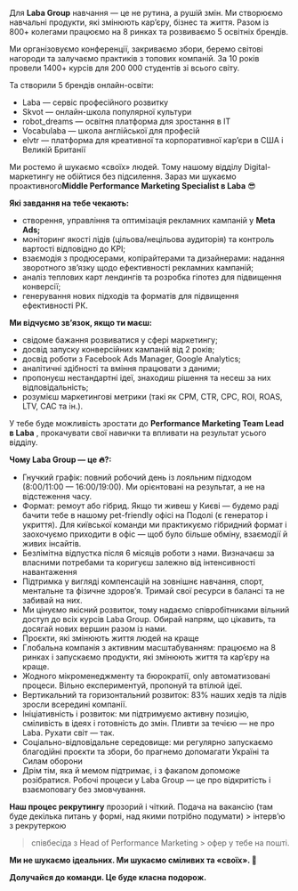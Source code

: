 Для **Laba Group** навчання — це не рутина, а рушій змін. Ми створюємо
навчальні продукти, які змінюють карʼєру, бізнес та життя. Разом із 800+
колегами працюємо на 8 ринках та розвиваємо 5 освітніх брендів.  
  
Ми організовуємо конференції, закриваємо збори, беремо світові нагороди та
залучаємо практиків з топових компаній. За 10 років провели 1400+ курсів для
200 000 студентів зі всього світу.

Та створили 5 брендів онлайн-освіти:

  * Laba — сервіс професійного розвитку
  * Skvot — онлайн-школа популярної культури
  * robot_dreams — освітня платформа для зростання в ІТ
  * Vocabulaba — школа англійської для професій
  * elvtr — платформа для креативної та корпоративної кар’єри в США і Великій Британії

Ми ростемо й шукаємо «своїх» людей. Тому нашому відділу Digital-маркетингу не
обійтися без підсилення. Зараз ми шукаємо проактивного**Middle Performance
Marketing Specialist в Laba** 😎

**Які завдання на тебе чекають:**

  * створення, управління та оптимізація рекламних кампаній у **Meta Ads;**
  * моніторинг якості лідів (цільова/нецільова аудиторія) та контроль вартості відповідно до KPI;
  * взаємодія з продюсерами, копірайтерами та дизайнерами: надання зворотного зв’язку щодо ефективності рекламних кампаній;
  * аналіз теплових карт лендингів та розробка гіпотез для підвищення конверсії;
  * генерування нових підходів та форматів для підвищення ефективності РК.

**Ми відчуємо зв’язок, якщо ти маєш:**

  * свідоме бажання розвиватися у сфері маркетингу;
  * досвід запуску конверсійних кампаній від 2 років;
  * досвід роботи з Facebook Ads Manager, Google Analytics;
  * аналітичні здібності та вміння працювати з даними;
  * пропонуєш нестандартні ідеї, знаходиш рішення та несеш за них відповідальність;
  * розумієш маркетингові метрики (такі як CPM, CTR, CPC, ROI, ROAS, LTV, CAC та ін.).

У тебе буде можливість зростати до **Performance Marketing Team Lead в Laba**
, прокачувати свої навички та впливати на результат усього відділу.

**Чому Laba Group — це 🔥?:**

  * Гнучкий графік: повний робочий день із лояльним підходом (8:00/11:00 — 16:00/19:00). Ми орієнтовані на результат, а не на відстеження часу.
  * Формат: ремоут або гібрид. Якщо ти живеш у Києві — будемо раді бачити тебе в нашому pet-friendly офісі на Подолі (є генератор і укриття). Для київської команди ми практикуємо гібридний формат і заохочуємо приходити в офіс — щоб було більше обміну, взаємодії й живих інсайтів.
  * Безлімітна відпустка після 6 місяців роботи з нами. Визначаєш за власними потребами та коригуєш залежно від інтенсивності навантаження
  * Підтримка у вигляді компенсацій на зовнішнє навчання, спорт, ментальне та фізичне здоров’я. Тримай свої ресурси в балансі та не забивай на них.
  * Ми цінуємо якісний розвиток, тому надаємо співробітниками вільний доступ до всіх курсів Laba Group. Обирай напрям, що цікавить, та досягай нових вершин разом із нами.
  * Проєкти, які змінюють життя людей на краще
  * Глобальна компанія з активним масштабуванням: працюємо на 8 ринках і запускаємо продукти, які змінюють життя та карʼєру на краще.
  * Жодного мікроменеджменту та бюрократії, only автоматизовані процеси. Вільно експериментуй, пропонуй та втілюй ідеї.
  * Вертикальний та горизонтальний розвиток: 83% наших хедів та лідів зросли всередині компанії.
  * Ініціативність і розвиток: ми підтримуємо активну позицію, сміливість в ідеях і готовність до змін. Пливти за течією — не про Laba. Рухати світ — так.
  * Соціально-відповідальне середовище: ми регулярно запускаємо благодійні проєкти та збори, бо прагнемо допомагати Україні та Силам оборони
  * Дрім тім, яка й мемом підтримає, і з факапом допоможе розібратися. Робочі процеси у Laba Group — це про відкритість і взаємоповагу без змовчування.

**Наш процес рекрутингу** прозорий і чіткий. Подача на вакансію (там буде
декілька питань у формі, над якими потрібно подумати) > інтерв’ю з рекрутеркою
> співбесіда з Head of Performance Marketing > офер у тебе на пошті.

**Ми не шукаємо ідеальних. Ми шукаємо сміливих та «своїх». 💛**

**Долучайся до команди. Це буде класна подорож.**